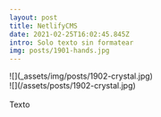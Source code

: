 ```yaml
---
layout: post
title: NetlifyCMS
date: 2021-02-25T16:02:45.845Z
intro: Solo texto sin formatear
img: posts/1901-hands.jpg
---
```

!\[](_assets/img/posts/1902-crystal.jpg)\
!\[](/assets/posts/1902-crystal.jpg)\
\
Texto